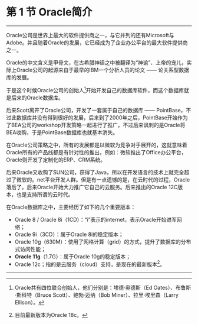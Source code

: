 # 第 1 节 Oracle简介

---

Oracle公司是世界上最大的软件提供商之一，与它并列的还有Microsoft与Adobe。并且随着Oracle的发展，它已经成为了企业办公平台的最大软件提供商之一。

Oracle的中文含义是甲骨文，在古希腊神话之中被翻译为“神谕”、上帝的宠儿，实际上Oracle公司的起源来自于最早的IBM一个分析人员的论文 —— 论关系型数据库的发展。

于是这个时候Oracle公司的创始人[^1]开始开发自己的数据库软件，而这个数据库就是后来的Oracle数据库。

后来Scott离开了Oracle公司，开发了一套属于自己的数据库 —— PointBase，不过此数据库并没有得到很好的发展，后来到了2000年之后，PointBase开始作为了BEA公司的workshop开发策略一起进行了推广，不过后来讽刺的是Oracle将BEA收购，于是PointBase数据库也就基本消失。

在Oracle公司策略之中，所有的发展都是以微软为竞争对手展开的，这就意味着Oracle所有的产品线都是有针对性的推出，例如：微软推出了Office办公平台，Oracle则开发了定制化的ERP、CRM系统。

后来Oracle又收购了SUN公司，获得了Java，所以在开发语言的技术上就完全超过了微软的。net平台开发人群。但是有一点遗憾的是，在云时代的过程，Oracle落后了，后来Oracle开始大力推广它自己的云服务。后来推出的Oracle 12C版本，也是支持所谓的云时代。

在Oracle数据库之中，主要经历了如下的几个重要版本：

* Oracle 8 / Oracle 8i（1CD）：“i”表示的internet，表示Oracle开始进军网络；
* Oracle 9i（3CD）：属于Oracle 8i的稳定版本；
* Oracle 10g（630M）：使用了网格计算（grid）的方式，提升了数据库的分布式访问性能；
* **Oracle 11g**（1.7G）：属于Oracle 10g的稳定版本；
* Oracle 12c；指的是云服务（cloud）支持，是现在的最新版本[^2]。

---

[^1]: Oracle共有四位联合创始人，他们分别是：埃德·奥德斯（Ed Oates）、布鲁斯·斯科特（Bruce Scott）、鲍勃·迈纳（Bob Miner）、拉里·埃里森（Larry Ellison）。
[^2]: 目前最新版本为Oracle 18c。

